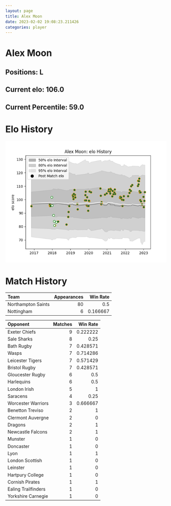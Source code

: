```yaml
---  
layout: page  
title: Alex Moon  
date: 2023-02-02 19:08:23.211426  
categories: player  
---
```

# Alex Moon

## Positions: L

## Current elo: 106.0

## Current Percentile: 59.0

# Elo History


![elo history](history_AlexMoon.png)
# Match History


| Team               |   Appearances |   Win Rate |
|:-------------------|--------------:|-----------:|
| Northampton Saints |            80 |   0.5      |
| Nottingham         |             6 |   0.166667 |

| Opponent            |   Matches |   Win Rate |
|:--------------------|----------:|-----------:|
| Exeter Chiefs       |         9 |   0.222222 |
| Sale Sharks         |         8 |   0.25     |
| Bath Rugby          |         7 |   0.428571 |
| Wasps               |         7 |   0.714286 |
| Leicester Tigers    |         7 |   0.571429 |
| Bristol Rugby       |         7 |   0.428571 |
| Gloucester Rugby    |         6 |   0.5      |
| Harlequins          |         6 |   0.5      |
| London Irish        |         5 |   1        |
| Saracens            |         4 |   0.25     |
| Worcester Warriors  |         3 |   0.666667 |
| Benetton Treviso    |         2 |   1        |
| Clermont Auvergne   |         2 |   0        |
| Dragons             |         2 |   1        |
| Newcastle Falcons   |         2 |   1        |
| Munster             |         1 |   0        |
| Doncaster           |         1 |   0        |
| Lyon                |         1 |   1        |
| London Scottish     |         1 |   0        |
| Leinster            |         1 |   0        |
| Hartpury College    |         1 |   0        |
| Cornish Pirates     |         1 |   1        |
| Ealing Trailfinders |         1 |   0        |
| Yorkshire Carnegie  |         1 |   0        |